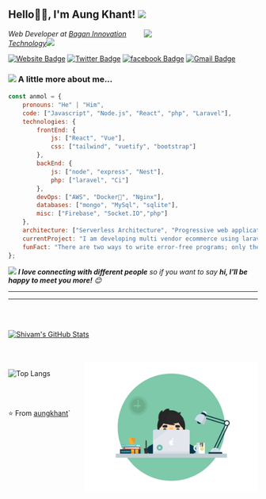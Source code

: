 <h2>Hello🙏🏻, I'm Aung Khant! <img src="https://media.giphy.com/media/12oufCB0MyZ1Go/giphy.gif" width="50"></h2>
<img align='right' src="https://media.giphy.com/media/M9gbBd9nbDrOTu1Mqx/giphy.gif" width="230">
<p><em>Web Developer at <a href="https://baganit.com/">Bagan Innovation Technology</a><img src="https://media.giphy.com/media/WUlplcMpOCEmTGBtBW/giphy.gif" width="30"> 
</em></p>

[![Website Badge](https://img.shields.io/badge/-aungkhant.me-47CCCC?style=flat&logo=Google-Chrome&logoColor=white&link=https://aungkhant.me)](https://aungbhonekhant.github.io/me)
[![Twitter Badge](https://img.shields.io/badge/-@aungkha16650025-1ca0f1?style=flat&labelColor=1ca0f1&logo=twitter&logoColor=white&link=https://twitter.com/aungkha16650025)](https://twitter.com/aungkha16650025)
[![facebook Badge](https://img.shields.io/badge/-@aungkhant-0a84ed?style=flat&logo=facebook&logoColor=white&link=https://www.facebook.com/winthtet.monkey/)](https://instagram.com/jlim_slam)
[![Gmail Badge](https://img.shields.io/badge/-aungbhonekhant.dev-c14438?style=flat&logo=Gmail&logoColor=white&link=mailto:aungbhonekhant.dev@gmail.com)](mailto:jessicalim813@gmail.com)

### <img src="https://media.giphy.com/media/VgCDAzcKvsR6OM0uWg/giphy.gif" width="50"> A little more about me...  

```javascript
const anmol = {
    pronouns: "He" | "Him",
    code: ["Javascript", "Node.js", "React", "php", "Laravel"],
    technologies: {
        frontEnd: {
            js: ["React", "Vue"],
            css: ["tailwind", "vuetify", "bootstrap"]
        },
        backEnd: {
            js: ["node", "express", "Nest"],
            php: ["laravel", "Ci"]
        },
        devOps: ["AWS", "Docker🐳", "Nginx"],
        databases: ["mongo", "MySql", "sqlite"],
        misc: ["Firebase", "Socket.IO","php"]
    },
    architecture: ["Serverless Architecture", "Progressive web applications", "Single page applications"],
    currentProject: "I am developing multi vendor ecommerce using laravel && node",
    funFact: "There are two ways to write error-free programs; only the third one works"
};
```

<img src="https://media.giphy.com/media/LnQjpWaON8nhr21vNW/giphy.gif" width="60"> <em><b>I love connecting with different people</b> so if you want to say <b>hi, I'll be happy to meet you more!</b> 😊</em>

---
<!--START_SECTION:waka-->
<hr>



<br/><br/>

[![Shivam's GitHub Stats](https://github-readme-stats.vercel.app/api?username=aungbhonekhant&show_icons=true&theme=dark)](https://github.com/aungbhonekhant)

<br/>

<br/>

<img src="https://github.com/nirala69/nirala69/blob/master/70804f7e25b11f29db904f2fa7b4cd9d.gif" width="350" align='right'>

![Top Langs](https://github-readme-stats.vercel.app/api/top-langs/?username=aungbhonekhant&show_icons=true&theme=dark)

<br><br>

⭐️ From [aungkhant](https://github.com/aungbhonekhant)`
